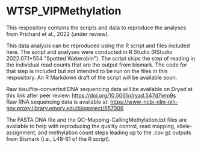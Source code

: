 # WTSP_VIPMethylation

This respository contains the scripts and data to reproduce the analyses from Prichard et al., 2022 (under review).

This data analysis can be reproduced using the R script and files included here. The script and analyses were conducted in R Studio (RStudio 2022.07.1+554 "Spotted Wakerobin"). The script skips the step of reading in the individual read counts that are the output from bismark. The code for that step is included but not intended to be run on the files in this respository. An R Markdown draft of the script will be available soon.

Raw bisulfite-converted DNA sequencing data will be available on Dryad at this link after peer review: https://doi.org/10.5061/dryad.547d7wm9s  
Raw RNA sequencing data is available at: https://www-ncbi-nlm-nih-gov.proxy.library.emory.edu/bioproject/657006

The FASTA DNA file and the QC-Mapping-CallingMethylation.txt files are available to help with reproducing the quality control, read mapping, allele-assignment, and methylation count steps leading up to the .cov.gz outputs from Bismark (i.e., L48-61 of the R script). 
